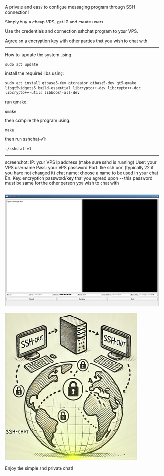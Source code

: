 A private and easy to configue messaging program through SSH connection!

Simply buy a cheap VPS, get IP and create users. 

Use the credentials and connection sshchat program to your VPS.

Agree on a encryption key with other parties that you wish to chat with.


---
How to:
update the system using:
```
sudo apt update
```
install the required libs using:
```
sudo apt install qtbase5-dev qtcreator qtbase5-dev qt5-qmake libqt5widgets5 build-essential libcrypto++-dev libcrypto++-doc libcrypto++-utils libboost-all-dev
```
run qmake:
```
qmake
```
then compile the program using:
```
make
```
then run sshchat-v1:
```
./sshchat-v1
```
---
screenshot:
IP: your VPS ip address (make sure sshd is running)
User: your VPS username
Pass: your VPS password
Port: the ssh port (typically 22 if you have not changed it)
chat name: choose a name to be used in your chat
En. Key: encryption password/key that you agreed upon -- this password must be same for the other person you wish to chat with

![alt text](https://github.com/msbCyricTohoku/sshchat/blob/main/screenshot/img2.png)
---
![alt text](https://github.com/msbCyricTohoku/sshchat/blob/main/screenshot/img.png)


Enjoy the simple and private chat! 



